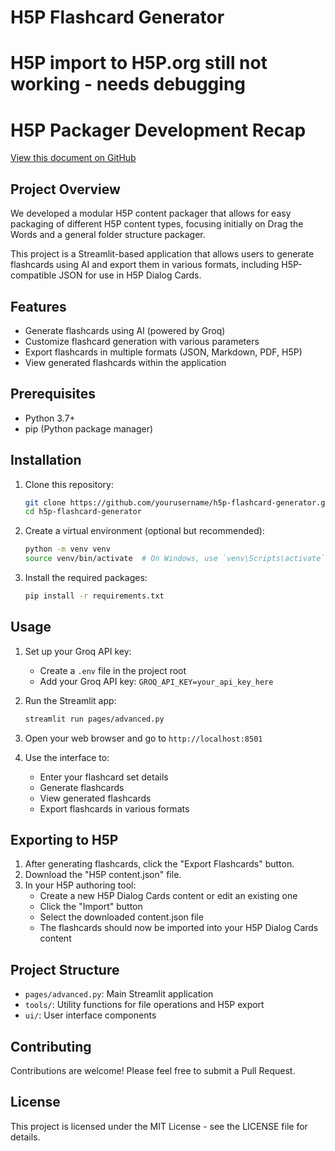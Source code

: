 # H5P Flashcard Generator
# H5P import to H5P.org still not working - needs debugging
# H5P Packager Development Recap

[View this document on GitHub](https://github.com/dgcruzing/h5p_cards/blob/main/testing/h5p-packager-recap.md)

## Project Overview

We developed a modular H5P content packager that allows for easy packaging of different H5P content types, focusing initially on Drag the Words and a general folder structure packager.



This project is a Streamlit-based application that allows users to generate flashcards using AI and export them in various formats, including H5P-compatible JSON for use in H5P Dialog Cards.

## Features

- Generate flashcards using AI (powered by Groq)
- Customize flashcard generation with various parameters
- Export flashcards in multiple formats (JSON, Markdown, PDF, H5P)
- View generated flashcards within the application

## Prerequisites

- Python 3.7+
- pip (Python package manager)

## Installation

1. Clone this repository:
   ```bash
   git clone https://github.com/yourusername/h5p-flashcard-generator.git
   cd h5p-flashcard-generator
   ```

2. Create a virtual environment (optional but recommended):
   ```bash
   python -m venv venv
   source venv/bin/activate  # On Windows, use `venv\Scripts\activate`
   ```

3. Install the required packages:
   ```bash
   pip install -r requirements.txt
   ```

## Usage

1. Set up your Groq API key:
   - Create a `.env` file in the project root
   - Add your Groq API key: `GROQ_API_KEY=your_api_key_here`

2. Run the Streamlit app:
   ```bash
   streamlit run pages/advanced.py
   ```

3. Open your web browser and go to `http://localhost:8501`

4. Use the interface to:
   - Enter your flashcard set details
   - Generate flashcards
   - View generated flashcards
   - Export flashcards in various formats

## Exporting to H5P

1. After generating flashcards, click the "Export Flashcards" button.
2. Download the "H5P content.json" file.
3. In your H5P authoring tool:
   - Create a new H5P Dialog Cards content or edit an existing one
   - Click the "Import" button
   - Select the downloaded content.json file
   - The flashcards should now be imported into your H5P Dialog Cards content

## Project Structure

- `pages/advanced.py`: Main Streamlit application
- `tools/`: Utility functions for file operations and H5P export
- `ui/`: User interface components

## Contributing

Contributions are welcome! Please feel free to submit a Pull Request.

## License

This project is licensed under the MIT License - see the LICENSE file for details.

